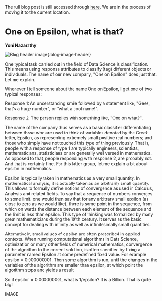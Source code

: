 The full blog post is still accessed through [here](https://www.1onepsilon.com/single-post/2016/10/23/One-on-Epsilon-what-is-that). We are in the process of moving it to the current location.

# One on Epsilon, what is that?

**Yoni Nazarathy**

![Blog header image](https://es-app.com/assets/eabs45.png){.blog-image-header}

One typical task carried out in the field of Data Science is classification. This means using response attributes to classify (tag) different objects or individuals. The name of our new company, "One on Epsilon" does just that. Let me explain.

 

Whenever I tell someone about the name One on Epsilon, I get one of two typical responses:  


Response 1: An understanding smile followed by a statement like, "Geez, that's a huge number", or "what a cool name!".

 

Response 2:  The person replies with something like, "One on what?".

 

The name of the company thus serves as a basic classifier differentiating between those who are used to think of variables denoted by the Greek letter, Epsilon, as representing extremely small positive real numbers; and those who simply have not touched this type of thing previously. That is, people with a response of type 1 are typically engineers, scientists, mathematicians, statisticians or are generally well versed in mathematics.  As opposed to that, people responding with response 2, are probably not. And that is certainly fine. For this latter group, let me explain a bit about epsilon in mathematics.

 

Epsilon is typically taken in mathematics as a very small quantity. In mathematical analysis, it is actually taken as an arbitrarily small quantity. This allows to formally define notions of convergence as used in Calculus, Analysis and related fields. To say that a sequence of numbers converges to some limit, one would then say that for any arbitrary small epsilon (as close to zero as we would like), there is some point in the sequence, from which on wards the distance between each element of the sequence and the limit is less than epsilon. This type of thinking was formalized by many great mathematicians during the 19'th century. It serves as the basic concept for dealing with infinity as well as infinitesimally small quantities. 

Alternatively, small values of epsilon are often prescribed in applied contexts. When running computational algorithms in Data Science, optimization or many other fields of numerical mathematics, convergence of the algorithm to the correct solution, is often specified by fixing a parameter named Epsilon at some predefined fixed value. For example epsilon = 0.000000001.  Then some algorithm is run, until the changes in the variables of the algorithm are smaller than epsilon, at which point the algorithm stops and yields a result. 

So if epsilon = 0.000000001, what is 1/epsilon?  It is a Billion. That is quite big!

IMAGE